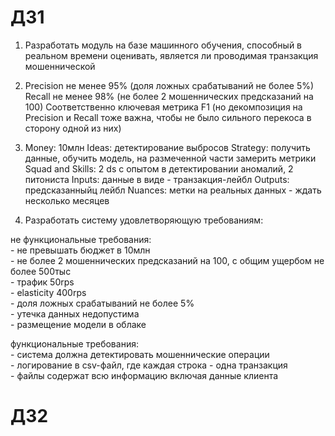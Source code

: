 # ДЗ1

1) Разработать модуль на базе машинного обучения, способный в реальном времени оценивать, является
ли проводимая транзакция мошеннической

2) Precision не менее 95% (доля ложных срабатываний не более 5%)
    Recall не менее 98% (не более 2 мошеннических предсказаний на 100)
    Соответственно ключевая метрика F1 (но декомпозиция на Precision и Recall тоже важна, чтобы не было сильного перекоса в сторону одной из них)

3) Money: 10млн
    Ideas: детектирование выбросов
    Strategy: получить данные, обучить модель, на размеченной части замерить метрики
    Squad and Skills: 2 ds с опытом в детектировании аномалий, 2 питониста
    Inputs: данные в виде - транзакция-лейбл
    Outputs: предсказанныйц лейбл
    Nuances: метки на реальных данных - ждать несколько месяцев

4) Разработать систему удовлетворяющую требованиям:

не функциональные требования:          
    - не превышать бюджет в 10млн            
    - не более 2 мошеннических предсказаний на 100, с общим ущербом не более 500тыс              
    - трафик 50rps               
    - elasticity 400rps                
    - доля ложных срабатываний не более 5%              
    - утечка данных недопустима             
    - размещение модели в облаке                 
                       
функциональные требования:                  
    - система должна детектировать мошеннические операции                     
    - логирование в csv-файл, где каждая строка - одна транзакция               
    - файлы содержат всю информацию включая данные клиента                  



# ДЗ2

